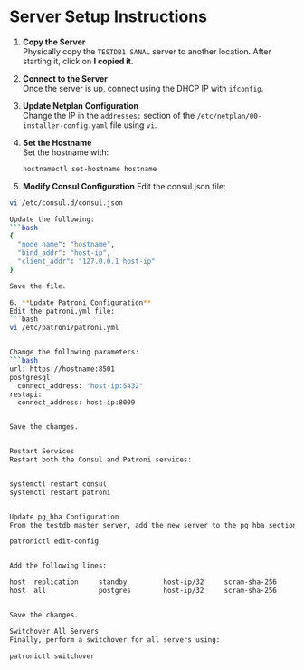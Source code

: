 # Server Setup Instructions

1. **Copy the Server**  
   Physically copy the `TESTDB1 SANAL` server to another location. After starting it, click on **I copied it**.

2. **Connect to the Server**  
   Once the server is up, connect using the DHCP IP with `ifconfig`.

3. **Update Netplan Configuration**  
   Change the IP in the `addresses:` section of the `/etc/netplan/00-installer-config.yaml` file using `vi`.

4. **Set the Hostname**  
   Set the hostname with:
   ```bash
   hostnamectl set-hostname hostname

5. **Modify Consul Configuration**
Edit the consul.json file:
```bash
vi /etc/consul.d/consul.json

Update the following:
```bash
{
  "node_name": "hostname",
  "bind_addr": "host-ip",
  "client_addr": "127.0.0.1 host-ip"
}

Save the file.

6. **Update Patroni Configuration**
Edit the patroni.yml file:
```bash
vi /etc/patroni/patroni.yml


Change the following parameters:
```bash
url: https://hostname:8501
postgresql:
  connect_address: "host-ip:5432"
restapi:
  connect_address: host-ip:8009


Save the changes.


Restart Services
Restart both the Consul and Patroni services:


systemctl restart consul
systemctl restart patroni


Update pg_hba Configuration
From the testdb master server, add the new server to the pg_hba section using patronictl:

patronictl edit-config


Add the following lines:

host  replication     standby         host-ip/32     scram-sha-256
host  all             postgres        host-ip/32     scram-sha-256


Save the changes.

Switchover All Servers
Finally, perform a switchover for all servers using:

patronictl switchover






